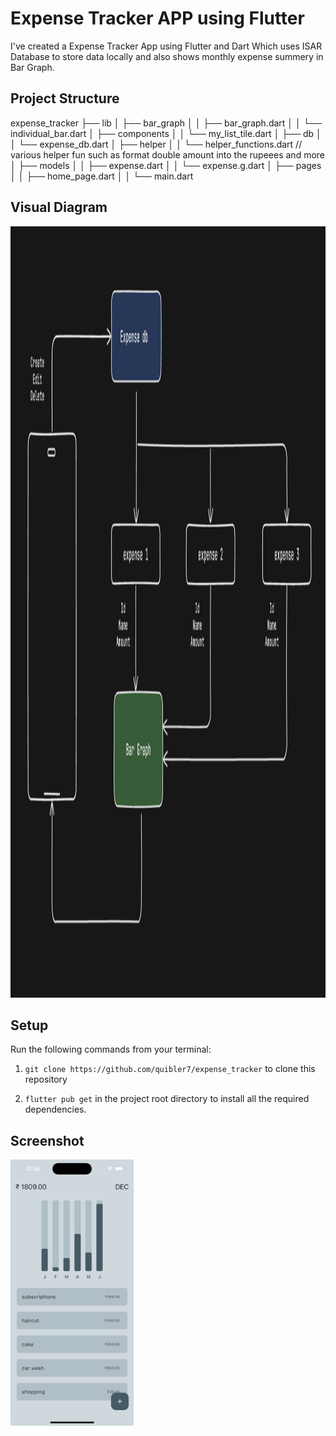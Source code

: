  
# Expense Tracker APP using Flutter

I've created a Expense Tracker App using Flutter and Dart
Which uses ISAR Database to store data locally and also shows monthly expense summery in Bar Graph.

## Project Structure

expense_tracker
├── lib
│   ├── bar_graph
│   │   ├── bar_graph.dart
│   │   └── individual_bar.dart
│   ├── components
│   │   └── my_list_tile.dart
│   ├── db
│   │   └── expense_db.dart
│   ├── helper
│   │   └── helper_functions.dart // various helper fun such as format double amount into the rupeees and more
│   ├── models
│   │   ├── expense.dart
│   │   └── expense.g.dart
│   ├── pages
│   │   ├── home_page.dart
│   │   └── main.dart

## Visual Diagram

<tr>
  <img src = "lib/visual diag.png" height = 1234 width = 1754 >
</tr>

## Setup

Run the following commands from your terminal:

1) `git clone https://github.com/quibler7/expense_tracker` to clone this repository 

2) `flutter pub get` in the project root directory to install all the required dependencies.

## Screenshot

<tr>
  <img src = "lib/expense1.png" height = 426 width = 196.5 >
</tr>

